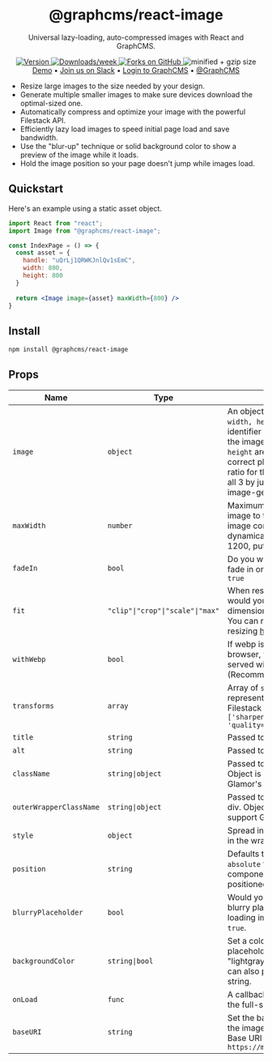 <h1 align="center">@graphcms/react-image</h1>

<p align="center">Universal lazy-loading, auto-compressed images with React and GraphCMS.</p>

<p align="center">
  <a href="https://npmjs.org/package/@graphcms/react-image">
    <img src="https://img.shields.io/npm/v/@graphcms/react-image.svg" alt="Version" />
  </a>
  <a href="https://npmjs.org/package/@graphcms/react-image">
    <img src="https://img.shields.io/npm/dw/@graphcms/react-image.svg" alt="Downloads/week" />
  </a>
  <a href="https://github.com/GraphCMS/react-image/stargazers">
    <img src="https://img.shields.io/github/stars/GraphCMS/react-image" alt="Forks on GitHub" />
  </a>
  <img src="https://badgen.net/bundlephobia/minzip/@graphcms/react-image" alt="minified + gzip size" />
  <br/>
  <a href="https://graphcms-image.netlify.com/?down=0">Demo</a> • <a href="https://slack.graphcms.com">Join us on Slack</a> • <a href="https://app.graphcms.com">Login to GraphCMS</a> • <a href="https://twitter.com/GraphCMS">@GraphCMS</a>
</p>

* Resize large images to the size needed by your design.
* Generate multiple smaller images to make sure devices download the optimal-sized one.
* Automatically compress and optimize your image with the powerful Filestack API.
* Efficiently lazy load images to speed initial page load and save bandwidth.
* Use the "blur-up" technique or solid background color to show a preview of the image while it loads.
* Hold the image position so your page doesn't jump while images load.

## Quickstart

Here's an example using a static asset object.

```jsx
import React from "react";
import Image from "@graphcms/react-image";

const IndexPage = () => {
  const asset = {
    handle: "uQrLj1QRWKJnlQv1sEmC",
    width: 800,
    height: 800
  }
  
  return <Image image={asset} maxWidth={800} />
}
```

## Install

```bash
npm install @graphcms/react-image
```

## Props

| Name                    | Type                             | Description                                                                                                                                                                                                                                                                                                                                 |
| ----------------------- | -------------------------------- | ------------------------------------------------------------------------------------------------------------------------------------------------------------------------------------------------------------------------------------------------------------------------------------------------------------------------------------------- |
| `image`                 | `object`                         | An object of shape `{ handle, width, height }`. Handle is an identifier required to display the image and both `width` and                                                      `height` are required to display a correct placeholder and aspect ratio for the image. You can get all 3 by just putting all 3 in your image-getting query. |
| `maxWidth`              | `number`                         | Maximum width you'd like your image to take up. (ex. If your image container is resizing dynamically up to a width of 1200, put it as a `maxWidth`)                                                                                                                                                                                         |
| `fadeIn`                | `bool`                           | Do you want your image to fade in on load? Defaults to `true`                                                                                                                                                                                                                                                                               |
| `fit`                   | `"clip"\|"crop"\|"scale"\|"max"` | When resizing the image, how would you like it to fit the new dimensions? Defaults to `crop`. You can read more about resizing [here](https://www.filestack.com/docs/api/processing/#resize)                                                                                                                                          |
| `withWebp`              | `bool`                           | If webp is supported by the browser, the images will be served with `.webp` extension. (Recommended)                                                                                                                                                                                                                                        |
| `transforms`            | `array`                          | Array of `string`s, each representing a separate Filestack transform, eg. `['sharpen=amount:5', 'quality=value:75']`                                                                                                                                                                                                                        |
| `title`                 | `string`                         | Passed to the `img` element                                                                                                                                                                                                                                                                                                                 |
| `alt`                   | `string`                         | Passed to the `img` element                                                                                                                                                                                                                                                                                                                 |
| `className`             | `string\|object`                 | Passed to the wrapper div. Object is needed to support Glamor's css prop                                                                                                                                                                                                                                                                    |
| `outerWrapperClassName` | `string\|object`                 | Passed to the outer wrapper div. Object is needed to support Glamor's css prop                                                                                                                                                                                                                                                              |
| `style`                 | `object`                         | Spread into the default styles in the wrapper div                                                                                                                                                                                                                                                                                           |
| `position`              | `string`                         | Defaults to `relative`. Pass in `absolute` to make the component `absolute` positioned                                                                                                                                                                                                                                                      |
| `blurryPlaceholder`     | `bool`                           | Would you like to display a blurry placeholder for your loading image? Defaults to `true`.                                                                                                                                                                                                                                                  |
| `backgroundColor`       | `string\|bool`                   | Set a colored background placeholder. If true, uses "lightgray" for the color. You can also pass in any valid color string.                                                                                                                                                                                                                 |
| `onLoad`                | `func`                           | A callback that is called when the full-size image has loaded.                                                                                                                                                                                                                                                                              |
| `baseURI`               | `string`                         | Set the base src from where the images are requested. Base URI Defaults to `https://media.graphassets.com`                                                                                                                                                                                                                                     |

